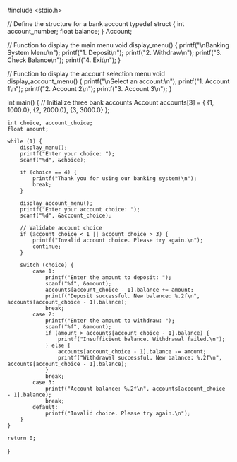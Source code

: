 #include <stdio.h>

// Define the structure for a bank account
typedef struct {
    int account_number;
    float balance;
} Account;

// Function to display the main menu
void display_menu() {
    printf("\nBanking System Menu\n");
    printf("1. Deposit\n");
    printf("2. Withdraw\n");
    printf("3. Check Balance\n");
    printf("4. Exit\n");
}

// Function to display the account selection menu
void display_account_menu() {
    printf("\nSelect an account:\n");
    printf("1. Account 1\n");
    printf("2. Account 2\n");
    printf("3. Account 3\n");
}

int main() {
    // Initialize three bank accounts
    Account accounts[3] = {
        {1, 1000.0},
        {2, 2000.0},
        {3, 3000.0}
    };

    int choice, account_choice;
    float amount;

    while (1) {
        display_menu();
        printf("Enter your choice: ");
        scanf("%d", &choice);

        if (choice == 4) {
            printf("Thank you for using our banking system!\n");
            break;
        }

        display_account_menu();
        printf("Enter your account choice: ");
        scanf("%d", &account_choice);

        // Validate account choice
        if (account_choice < 1 || account_choice > 3) {
            printf("Invalid account choice. Please try again.\n");
            continue;
        }

        switch (choice) {
            case 1:
                printf("Enter the amount to deposit: ");
                scanf("%f", &amount);
                accounts[account_choice - 1].balance += amount;
                printf("Deposit successful. New balance: %.2f\n", accounts[account_choice - 1].balance);
                break;
            case 2:
                printf("Enter the amount to withdraw: ");
                scanf("%f", &amount);
                if (amount > accounts[account_choice - 1].balance) {
                    printf("Insufficient balance. Withdrawal failed.\n");
                } else {
                    accounts[account_choice - 1].balance -= amount;
                    printf("Withdrawal successful. New balance: %.2f\n", accounts[account_choice - 1].balance);
                }
                break;
            case 3:
                printf("Account balance: %.2f\n", accounts[account_choice - 1].balance);
                break;
            default:
                printf("Invalid choice. Please try again.\n");
        }
    }

    return 0;
}

